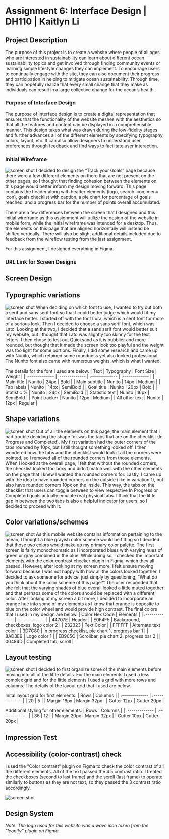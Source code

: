 # Assignment 6: Interface Design | DH110 | Kaitlyn Li
## Project Description
The purpose of this project is to create a website where people of all ages who are interested in sustainability can learn about different ocean sustainability topics and get involved through finding community events or learning simple lifestyle changes they can implement. To encourage users to continually engage with the site, they can also document their progress and participation in helping to mitigate ocean sustainability. Through time, they can hopefully realize that every small change that they make as individuals can result in a large collective change for the ocean’s health. 
### Purpose of Interface Design
The purpose of interface design is to create a digital representation that ensures that the functionality of the website meshes with the aesthetics so that all the features and content can be displayed in a comprehensible manner. This design takes what was drawn during the low-fidelity stages and further advances all of the different elements by specifying typography, colors, layout, etc. It can also allow designers to understand user preferences through feedback and find ways to facilitate user interaction. 
### Initial Wireframe
![screen shot](initialwireframe.jpeg)
I decided to design the “Track your Goals” page because there were a few different elements on there that are not present on the other pages, so I thought that finding cohesion between the elements on this page would better inform my design moving forward. This page contains the header along with header elements (logo, search icon, menu icon), goals checklist with caption, a pie chart for percentage of goals reached, and a progress bar for the number of points overall accumulated. 

There are a few differences between the screen that I designed and this initial wireframe as this assignment will utilize the design of the website in mobile form, while the initial wireframe was intended for a desktop. Thus, the elements on this page that are aligned horizontally will instead be shifted vertically. There will also be slight additional details included due to feedback from the wireflow testing from the last assignment.

For this assignment, I designed everything in Figma.
### URL Link for Screen Designs
## Screen Design
## Typographic variations
![screen shot](typography.png)
When deciding on which font to use, I wanted to try out both a serif and sans serif font so that I could better judge which would fit my interface better. 
I started off with the font Lora, which is a serif font for more of a serious look. Then I decided to choose a sans serif font, which was Lato. Looking at the two, I decided that a sans serif font would better suit my website, but I thought that Lato was slightly too skinny for the text letters. I then chose to test out Quicksand as it is bubblier and more rounded, but thought that it made the screen look too playful and the weight was too light for some portions. Finally, I did some research and came up with Nunito, which retained some roundness yet also looked professional. The Nunito font also came with numerous weights, which is what I wanted.

The details for the font I used are below. 
| Text  | Typography | Font Size | Weight |
| :------------- | :------------- | :------------- | :------------- |
| Main title | Nunito | 24px  | Bold |
| Main subtitle | Nunito | 14px  | Medium |
| Tab labels | Nunito | 14px  | SemiBold |
| Goal title | Nunito | 20px  | Bold |
| Statistic % | Nunito | 24px  | SemiBold |
| Statistic text | Nunito | 16px  | SemiBold |
| Point tracker | Nunito | 12px  | Medium |
| All other text | Nunito | 12px  | Regular |
## Shape variations
![screen shot](shape.png)
Out of all the elements on this page, the main element that I had trouble deciding the shape for was the tabs that are on the checklist (In Progress and Completed). My first variation had the outer corners of the tabs rounded by 10px, but I still thought something looked off. I then wondered how the tabs and the checklist would look if all the corners were pointed, so I removed all of the rounded corners from those elements. When I looked at the overall page, I felt that without the rounded corners, the checklist looked too boxy and didn’t match well with the other elements on the page that I knew I wanted the rounded corners for. Lastly, I came up with the idea to have rounded corners on the outside (like in variation 1), but also have rounded corners 10px on the inside. This way, the tabs on the checklist that users can toggle between to view respective In Progress or Completed goals actually emulate real physical tabs. I think that the little gap in between the two tabs is also a helpful indicator for users, so I decided to proceed with it. 
## Color variations/schemes
![screen shot](color.png)
As this mobile website contains information pertaining to the ocean, I thought a blue grayish color scheme would be fitting so I decided that those two colors would make up my primary color palette. The first screen is fairly monochromatic as I incorporated blues with varying hues of green or gray combined in the blue. While doing so, I checked the important elements with the color contrast checker plugin in Figma, which they all passed. However, after looking at my screen more, I felt unsure moving forward because I was not happy with how all the colors looked together. I decided to ask someone for advice, just simply by questioning, “What do you think about the color scheme of this page?” The user responded that she felt that the varying shades of blue overall looked a little muted together and that perhaps some of the colors should be replaced with a different color. After looking at my screen a bit more, I decided to incorporate an orange hue into some of my elements as I know that orange is opposite to blue on the color wheel and would provide high contrast.
The final colors that I used in my design are below.
| Color Hex Code  | Elements | 
| :------------- | :------------- |
| 44707E | Header  | 
| E0F4F5 | Background, checkboxes, logo color 2 |
| 232323 | Text Color |
| FFFFFF | Alternate text color |
| 3D7C80 | In progress checklist, pie chart 1, progress bar 1 |
| 8AD3E9 | Logo color 1 |
| EB905C | Scrollbar, pie chart 2, progress bar 2 |
| 00484D | Completed tab, scroll |
## Layout testing
![screen shot](layout.png)
I decided to first organize some of the main elements before moving into all of the little details. For the main elements I used a less complex grid and for the little elements I used a grid with more rows and columns. The details of the layout grid that I used are below.

Inital layout grid for first elements:
| Rows  | Columns | 
| :------------- | :------------- |
| 20 | 5 | 
| Margin 18px | Margin 32px |
| Gutter 12px | Gutter 20px |

Additional styling for other elements: 
| Rows  | Columns | 
| :------------- | :------------- |
| 36 | 12 | 
| Margin 20px | Margin 32px |
| Gutter 10px | Gutter 20px |
## Impression Test
## Accessibility (color-contrast) check
I used the "Color contrast" plugin on Figma to check the color contrast of all the different elements. All of the text passed the 4.5 contrast ratio. I treated the checkboxes (second to last frame) and the scroll (last frame) to operate similarly to buttons as they are not text, so they passed the 3 contrast ratio accordingly.

![screen shot](colorcontrastchecker.png)
## Design System
*Note: The logo used for this website was a wave icon taken from the "Iconify" plugin on Figma.*
